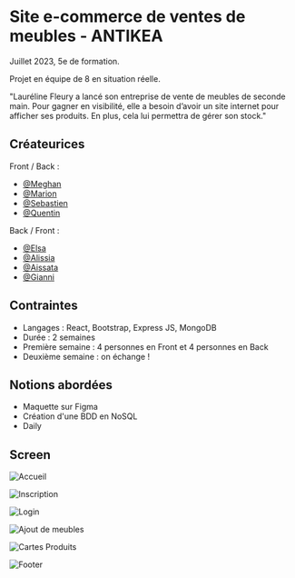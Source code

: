 
# Site e-commerce de ventes de meubles - ANTIKEA

Juillet 2023, 5e de formation.

Projet en équipe de 8 en situation réelle. 

"Lauréline Fleury a lancé son entreprise de vente de meubles de seconde main. Pour gagner en visibilité, elle a besoin d’avoir un site internet pour afficher ses produits. En plus, cela lui permettra de gérer son stock."

## Créateurices

Front / Back :

- [@Meghan](https://www.github.com/ArayaMegh)
- [@Marion](https://www.github.com/MarionLpz)
- [@Sebastien](https://github.com/SebFoodJ)
- [@Quentin](https://github.com/LPF-Quentin)

Back / Front : 

- [@Elsa](https://wwww.github.com/elsacatoire)
- [@Alissia](https://github.com/AlissiaLR)
- [@Aissata](https://github.com/daissatayoro)
- [@Gianni](https://github.com/accardigianni)


## Contraintes

- Langages : React,  Bootstrap, Express JS, MongoDB
- Durée : 2 semaines
- Première semaine : 4 personnes en Front et 4 personnes en Back
- Deuxième semaine : on échange !

## Notions abordées

- Maquette sur Figma
- Création d'une BDD en NoSQL
- Daily

## Screen

![Accueil](https://github.com/adatechschool/back-endProjetAntikea/assets/123969080/631e745c-7623-4bb7-841f-a53bd806088b)

![Inscription](https://github.com/adatechschool/front-endProjetAntikea/assets/123969080/b7f12b1a-7c16-4bc9-94f2-4797dbfe0b1a)

![Login](https://github.com/adatechschool/back-endProjetAntikea/assets/123969080/e84d494e-3afe-427a-81ba-930b06365807)

![Ajout de meubles](https://github.com/adatechschool/back-endProjetAntikea/assets/123969080/38bb9284-2a04-4d3a-9ce3-4e5cee261474)

![Cartes Produits](https://github.com/adatechschool/back-endProjetAntikea/assets/123969080/4718cdc3-009a-4aec-8ad5-41783e244a46)

![Footer](https://github.com/adatechschool/back-endProjetAntikea/assets/123969080/743ee7cb-f705-4d22-a00b-85d2026d5c1d)
